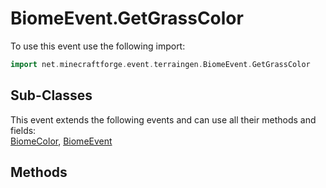 # BiomeEvent.GetGrassColor

To use this event use the following import:
```groovy
import net.minecraftforge.event.terraingen.BiomeEvent.GetGrassColor
```

## Sub-Classes
This event extends the following events and can use all their methods and fields: <br>
[BiomeColor](biome_color.md), [BiomeEvent](biome_event.md)

## Methods
